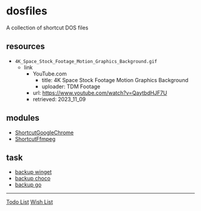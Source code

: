 # dosfiles

A collection of shortcut DOS files

## resources

- ``4K_Space_Stock_Footage_Motion_Graphics_Background.gif``
  - link
    - YouTube.com
      - title: 4K Space Stock Footage Motion Graphics Background
      - uploader: TDM Footage
    - url: <https://www.youtube.com/watch?v=QaytbdHJF7U>
    - retrieved: 2023_11_09

## modules

- [ShortcutGoogleChrome](./pwsh/ShortcutGoogleChrome/readme.md)
- [ShortcutFfmpeg](./pwsh/ShortcutFfmpeg/readme.md)

## task

- [backup winget](./backup/winget/readme.md)
- [backup choco](./backup/choco/readme.md)
- [backup go](./backup/go/readme.md)

---

[Todo List](./doc/todo.md)
[Wish List](./doc/wish.md)

